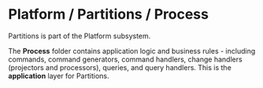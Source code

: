 # Platform / Partitions / Process

Partitions is part of the Platform subsystem.
  
The **Process** folder contains application logic and business rules - including commands, command generators, command handlers, change handlers (projectors and processors), queries, and query handlers. This is the **application** layer for Partitions.

